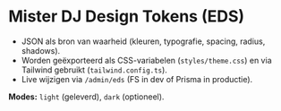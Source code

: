 
# Mister DJ Design Tokens (EDS)

- JSON als bron van waarheid (kleuren, typografie, spacing, radius, shadows).
- Worden geëxporteerd als CSS-variabelen (`styles/theme.css`) en via Tailwind gebruikt (`tailwind.config.ts`).
- Live wijzigen via `/admin/eds` (FS in dev of Prisma in productie).

**Modes:** `light` (geleverd), `dark` (optioneel).
